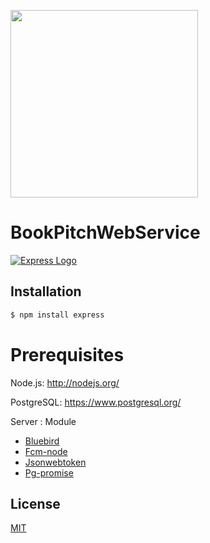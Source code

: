 <a name="README"><img src="http://www.dmuth.org/files/nodejs-dark.png" heigth="300px" width="300px"/></a>

# BookPitchWebService

[![Express Logo](https://i.cloudup.com/zfY6lL7eFa-3000x3000.png)](http://expressjs.com/)

## Installation

```bash
$ npm install express
```

Prerequisites
=============

Node.js: http://nodejs.org/

PostgreSQL: https://www.postgresql.org/


Server : Module 
- [Bluebird] 
- [Fcm-node]
- [Jsonwebtoken]
- [Pg-promise]


## License

  [MIT](LICENSE)


[Bluebird]: <https://www.npmjs.com/package/bluebird>
[Fcm-Node]: <https://www.npmjs.com/package/fcm-node>
[Jsonwebtoken]: <https://tools.ietf.org/html/rfc7519>
[Pg-promise]: <https://www.npmjs.com/package/pg-promise>